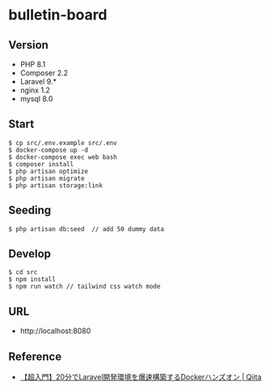# bulletin-board

## Version
- PHP 8.1
- Composer 2.2
- Laravel 9.*
- nginx 1.2
- mysql 8.0

## Start
```shell
$ cp src/.env.example src/.env
$ docker-compose up -d
$ docker-compose exec web bash
$ composer install
$ php artisan optimize
$ php artisan migrate
$ php artisan storage:link
```

## Seeding
```shell
$ php artisan db:seed  // add 50 dummy data
```

## Develop
```shell
$ cd src
$ npm install
$ npm run watch // tailwind css watch mode
```

## URL
- http://localhost:8080

## Reference
- [【超入門】20分でLaravel開発環境を爆速構築するDockerハンズオン | Qiita](https://qiita.com/ucan-lab/items/56c9dc3cf2e6762672f4)